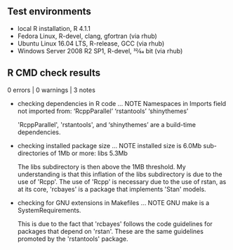 ## Test environments
* local R installation, R 4.1.1
* Fedora Linux, R-devel, clang, gfortran (via rhub)
* Ubuntu Linux 16.04 LTS, R-release, GCC (via rhub)
* Windows Server 2008 R2 SP1, R-devel, 32⁄64 bit (via rhub)

## R CMD check results

0 errors | 0 warnings | 3 notes

* checking dependencies in R code ... NOTE
  Namespaces in Imports field not imported from:
  ‘RcppParallel’ ‘rstantools’ ‘shinythemes’
  
  'RcppParallel', 'rstantools', and ‘shinythemes’ are a build-time dependencies.
  
* checking installed package size ... NOTE
  installed size is 6.0Mb
  sub-directories of 1Mb or more:
    libs  5.3Mb
    
  The libs subdirectory is then above the 1MB threshold. My understanding is that this inflation of the libs subdirectory is due to the use of 'Rcpp'. The use of 'Rcpp' is necessary due to the use of rstan, as at its core, 'rcbayes' is a package that implements 'Stan' models.  
  
* checking for GNU extensions in Makefiles ... NOTE
  GNU make is a SystemRequirements.  
  
  This is due to the fact that 'rcbayes' follows the code guidelines for packages that depend on 'rstan'. These are the same guidelines promoted by the 'rstantools' package. 
  
  
